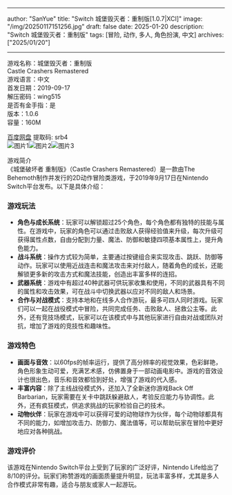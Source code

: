 
---
author: "SanYue"
title: "Switch 城堡毁灭者：重制版[1.0.7|XCI]"
image: "/img/20250117151256.jpg"
draft: false
date: 2025-01-20
description: "Switch 城堡毁灭者：重制版"
tags: [冒险, 动作, 多人, 角色扮演, 中文]
archives: ["2025/01/20"]

---

游戏名称：城堡毁灭者：重制版   
Castle Crashers Remastered    
游戏语言：中文  
首发日期：2019-09-17  
解压密码：wing515  
是否有金手指：是  
版本：1.0.6   
容量：160M

[百度网盘](https://pan.baidu.com/s/1MKRYUXZy8xu3uimubKGb2w) 提取码: srb4  
![图片1](/img/318ffa.jpg)![图片2](/img/ec5cc6.jpg)![图片3](/img/e04c69.jpg)  

游戏简介  
《城堡破坏者 重制版》（Castle Crashers Remastered）是一款由The Behemoth制作并发行的2D动作冒险类游戏，于2019年9月17日在Nintendo Switch平台发布。以下是具体介绍：

### 游戏玩法
- **角色与成长系统**：玩家可以解锁超过25个角色，每个角色都有独特的技能与属性。在游戏中，玩家的角色可以通过击败敌人获得经验值来升级，每次升级可获得属性点数，自由分配到力量、魔法、防御和敏捷四项基本属性上，提升角色能力。
- **战斗系统**：操作方式较为简单，主要通过按键组合来实现攻击、跳跃、防御等动作。玩家可以使用近战连击和魔法攻击来对付敌人，随着角色的成长，还能解锁更多新的攻击方式和魔法技能，创造出丰富多样的连招。
- **武器系统**：游戏中有超过40种武器可供玩家收集和使用，不同的武器具有不同的属性和攻击效果，可在战斗中切换武器以应对不同的敌人和场景。
- **合作与对战模式**：支持本地和在线多人合作游玩，最多可四人同时游戏。玩家们可以一起在战役模式中冒险，共同完成任务、击败敌人、拯救公主等。此外，还有竞技场模式，玩家可以在该模式中与其他玩家进行自由对战或团队对抗，增加了游戏的竞技性和趣味性。

### 游戏特色
- **画面与音效**：以60fps的帧率运行，提供了高分辨率的视觉效果，色彩鲜艳，角色形象生动可爱，充满艺术感，仿佛置身于一部动画电影中。游戏的音效设计也很出色，音乐和音效都恰到好处，增强了游戏的代入感。
- **丰富内容**：除了主线战役模式外，还加入了全新迷你游戏Back Off Barbarian，玩家需要在关卡中跳跃躲避敌人，考验反应能力与协调性。此外，还有疯狂模式，供追求挑战的玩家检验自己的技术。
- **动物伙伴**：玩家在游戏中可以获得可爱的动物球作为伙伴，每个动物球都具有不同的能力，如增加攻击力、防御力、魔法值等，可以帮助玩家在冒险中更好地应对各种挑战。

### 游戏评价
该游戏在Nintendo Switch平台上受到了玩家的广泛好评，Nintendo Life给出了8/10的评分。玩家们称赞游戏的画面质量提升明显，玩法丰富多样，尤其是多人合作模式非常有趣，适合与朋友或家人一起游玩。
